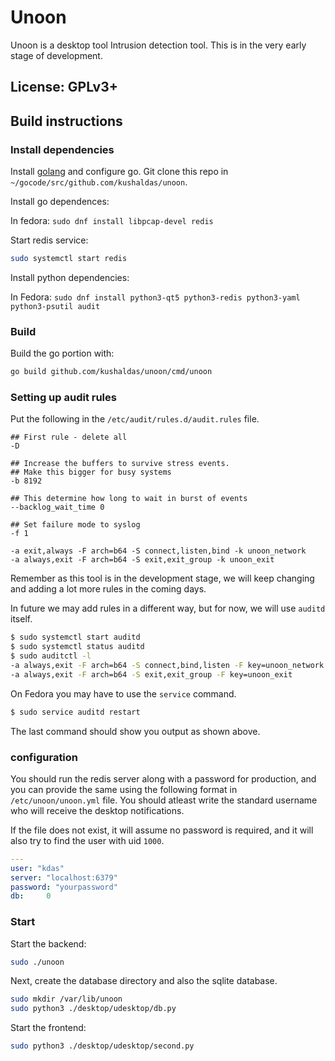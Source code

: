# Unoon

Unoon is a desktop tool Intrusion detection tool.
This is in the very early stage of development.

## License: GPLv3+

## Build instructions

### Install dependencies

Install [golang](https://golang.org/dl/) and configure go. Git clone this repo in `~/gocode/src/github.com/kushaldas/unoon`.

Install go dependences:

In fedora: `sudo dnf install libpcap-devel redis`

Start redis service:

```sh
sudo systemctl start redis
```

Install python dependencies:

In Fedora: `sudo dnf install python3-qt5 python3-redis python3-yaml python3-psutil audit`

### Build

Build the go portion with:

```sh
go build github.com/kushaldas/unoon/cmd/unoon
```

### Setting up audit rules

Put the following in the `/etc/audit/rules.d/audit.rules` file.

```
## First rule - delete all
-D

## Increase the buffers to survive stress events.
## Make this bigger for busy systems
-b 8192

## This determine how long to wait in burst of events
--backlog_wait_time 0

## Set failure mode to syslog
-f 1

-a exit,always -F arch=b64 -S connect,listen,bind -k unoon_network
-a always,exit -F arch=b64 -S exit,exit_group -k unoon_exit
```

Remember as this tool is in the development stage, we will keep changing and adding a lot more rules in the coming days.

In future we may add rules in a different way, but for now, we will use `auditd` itself.

```bash
$ sudo systemctl start auditd
$ sudo systemctl status auditd
$ sudo auditctl -l
-a always,exit -F arch=b64 -S connect,bind,listen -F key=unoon_network
-a always,exit -F arch=b64 -S exit,exit_group -F key=unoon_exit

```

On Fedora you may have to use the `service` command.

```bash
$ sudo service auditd restart
```


The last command should show you output as shown above.

### configuration

You should run the redis server along with a password for production, and you
can provide the same using the following format in `/etc/unoon/unoon.yml`
file. You should atleast write the standard username who will receive the desktop
notifications.

If the file does not exist, it will assume no password is required, and it will also try
to find the user with uid `1000`.

```yaml
---
user: "kdas"
server: "localhost:6379"
password: "yourpassword"
db:     0
```

### Start

Start the backend:

```sh
sudo ./unoon
```


Next, create the database directory and also the sqlite database.

```sh
sudo mkdir /var/lib/unoon
sudo python3 ./desktop/udesktop/db.py
```

Start the frontend:

```sh
sudo python3 ./desktop/udesktop/second.py
```
